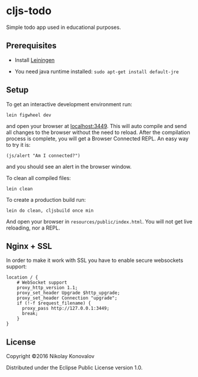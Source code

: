 # cljs-todo

Simple todo app used in educational purposes.

## Prerequisites

* Install [Leiningen](http://leiningen.org/#install)

* You need java runtime installed: `sudo apt-get install default-jre`

## Setup

To get an interactive development environment run:

    lein figwheel dev

and open your browser at [localhost:3449](http://localhost:3449/).
This will auto compile and send all changes to the browser without the
need to reload. After the compilation process is complete, you will
get a Browser Connected REPL. An easy way to try it is:

    (js/alert "Am I connected?")

and you should see an alert in the browser window.

To clean all compiled files:

    lein clean

To create a production build run:

    lein do clean, cljsbuild once min

And open your browser in `resources/public/index.html`. You will not
get live reloading, nor a REPL.

## Nginx + SSL

In order to make it work with SSL you have to enable secure websockets support:

    location / {
        # WebSocket support
		proxy_http_version 1.1;
		proxy_set_header Upgrade $http_upgrade;
		proxy_set_header Connection "upgrade";
		if (!-f $request_filename) {
		  proxy_pass http://127.0.0.1:3449;
		  break;
		}
	}


## License

Copyright ©2016 Nikolay Konovalov

Distributed under the Eclipse Public License version 1.0.
